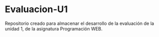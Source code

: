 # Evaluacion-U1
Repositorio creado para almacenar el desarrollo de la evaluación de la unidad 1, de la asignatura Programación WEB.
